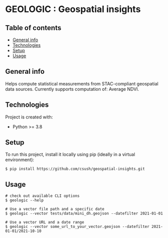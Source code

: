 # GEOLOGIC : Geospatial insights

## Table of contents
* [General info](#general-info)
* [Technologies](#technologies)
* [Setup](#setup)
* [Usage](#usage)

## General info
Helps compute statistical measurements from STAC-compliant geospatial data sources. Currently supports computation of: Average NDVI.
	
## Technologies
Project is created with:
* Python >= 3.8
	
## Setup
To run this project, install it locally using pip (ideally in a virtual environment):

```
$ pip install https://github.com/csush/geospatial-insights.git
```

## Usage
```
# check out available CLI options
$ geologic --help

# Use a vector file path and a specific date
$ geologic --vector tests/data/mini_dh.geojson --datefilter 2021-01-01

# Use a vector URL and a date range
$ geologic --vector some_url_to_your_vector.geojson --datefilter 2021-01-01/2021-10-10
```